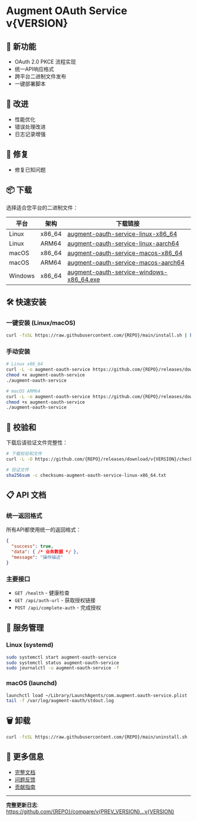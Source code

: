 # Augment OAuth Service v{VERSION}

## 🚀 新功能
- OAuth 2.0 PKCE 流程实现
- 统一API响应格式
- 跨平台二进制文件发布
- 一键部署脚本

## 🔧 改进
- 性能优化
- 错误处理改进
- 日志记录增强

## 🐛 修复
- 修复已知问题

## 📦 下载

选择适合您平台的二进制文件：

| 平台 | 架构 | 下载链接 |
|------|------|----------|
| Linux | x86_64 | [augment-oauth-service-linux-x86_64](https://github.com/{REPO}/releases/download/v{VERSION}/augment-oauth-service-linux-x86_64) |
| Linux | ARM64 | [augment-oauth-service-linux-aarch64](https://github.com/{REPO}/releases/download/v{VERSION}/augment-oauth-service-linux-aarch64) |
| macOS | x86_64 | [augment-oauth-service-macos-x86_64](https://github.com/{REPO}/releases/download/v{VERSION}/augment-oauth-service-macos-x86_64) |
| macOS | ARM64 | [augment-oauth-service-macos-aarch64](https://github.com/{REPO}/releases/download/v{VERSION}/augment-oauth-service-macos-aarch64) |
| Windows | x86_64 | [augment-oauth-service-windows-x86_64.exe](https://github.com/{REPO}/releases/download/v{VERSION}/augment-oauth-service-windows-x86_64.exe) |

## 🛠️ 快速安装

### 一键安装 (Linux/macOS)

```bash
curl -fsSL https://raw.githubusercontent.com/{REPO}/main/install.sh | bash
```

### 手动安装

```bash
# Linux x86_64
curl -L -o augment-oauth-service https://github.com/{REPO}/releases/download/v{VERSION}/augment-oauth-service-linux-x86_64
chmod +x augment-oauth-service
./augment-oauth-service

# macOS ARM64
curl -L -o augment-oauth-service https://github.com/{REPO}/releases/download/v{VERSION}/augment-oauth-service-macos-aarch64
chmod +x augment-oauth-service
./augment-oauth-service
```

## 🔐 校验和

下载后请验证文件完整性：

```bash
# 下载校验和文件
curl -L -O https://github.com/{REPO}/releases/download/v{VERSION}/checksums-augment-oauth-service-linux-x86_64.txt

# 验证文件
sha256sum -c checksums-augment-oauth-service-linux-x86_64.txt
```

## 📋 API 文档

### 统一返回格式

所有API都使用统一的返回格式：

```json
{
  "success": true,
  "data": { /* 业务数据 */ },
  "message": "操作描述"
}
```

### 主要接口

- `GET /health` - 健康检查
- `GET /api/auth-url` - 获取授权链接
- `POST /api/complete-auth` - 完成授权

## 🔧 服务管理

### Linux (systemd)
```bash
sudo systemctl start augment-oauth-service
sudo systemctl status augment-oauth-service
sudo journalctl -u augment-oauth-service -f
```

### macOS (launchd)
```bash
launchctl load ~/Library/LaunchAgents/com.augment.oauth-service.plist
tail -f /var/log/augment-oauth/stdout.log
```

## 🗑️ 卸载

```bash
curl -fsSL https://raw.githubusercontent.com/{REPO}/main/uninstall.sh | bash
```

## 📖 更多信息

- [完整文档](https://github.com/{REPO}/blob/main/README.md)
- [问题反馈](https://github.com/{REPO}/issues)
- [贡献指南](https://github.com/{REPO}/blob/main/CONTRIBUTING.md)

---

**完整更新日志**: https://github.com/{REPO}/compare/v{PREV_VERSION}...v{VERSION}
